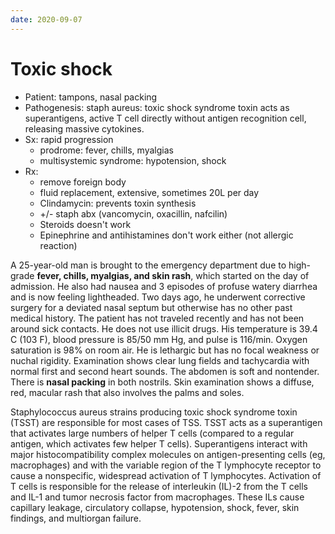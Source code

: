 ```yaml
---
date: 2020-09-07
---
```


# Toxic shock

<!-- toxic shock syndrome cause, sx, dx, rx -->

- Patient: tampons, nasal packing
- Pathogenesis: staph aureus: toxic shock syndrome toxin acts as superantigens, active T cell directly without antigen recognition cell, releasing massive cytokines.
- Sx: rapid progression
	- prodrome: fever, chills, myalgias
	- multisystemic syndrome: hypotension, shock
- Rx:
	- remove foreign body
	- fluid replacement, extensive, sometimes 20L per day
	- Clindamycin: prevents toxin synthesis
	- \+/- staph abx (vancomycin, oxacillin, nafcilin)
	- Steroids doesn't work
	- Epinephrine and antihistamines don't work either (not allergic reaction)

A 25-year-old man is brought to the emergency department due to high-grade **fever, chills, myalgias, and skin rash**, which started on the day of admission.  He also had nausea and 3 episodes of profuse watery diarrhea and is now feeling lightheaded.  Two days ago, he underwent corrective surgery for a deviated nasal septum but otherwise has no other past medical history.  The patient has not traveled recently and has not been around sick contacts.  He does not use illicit drugs.  His temperature is 39.4 C (103 F), blood pressure is 85/50 mm Hg, and pulse is 116/min.  Oxygen saturation is 98% on room air.  He is lethargic but has no focal weakness or nuchal rigidity.  Examination shows clear lung fields and tachycardia with normal first and second heart sounds.  The abdomen is soft and nontender.  There is **nasal packing** in both nostrils.  Skin examination shows a diffuse, red, macular rash that also involves the palms and soles.

<!-- ignore -->

Staphylococcus aureus strains producing toxic shock syndrome toxin (TSST) are responsible for most cases of TSS.  TSST acts as a superantigen that activates large numbers of helper T cells (compared to a regular antigen, which activates few helper T cells).  Superantigens interact with major histocompatibility complex molecules on antigen-presenting cells (eg, macrophages) and with the variable region of the T lymphocyte receptor to cause a nonspecific, widespread activation of T lymphocytes.  Activation of T cells is responsible for the release of interleukin (IL)-2 from the T cells and IL-1 and tumor necrosis factor from macrophages.  These ILs cause capillary leakage, circulatory collapse, hypotension, shock, fever, skin findings, and multiorgan failure.
